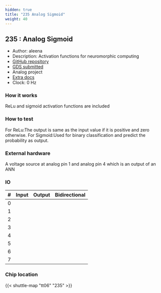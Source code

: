 ```yaml
---
hidden: true
title: "235 Analog Sigmoid"
weight: 40
---
```


## 235 : Analog Sigmoid

* Author: aleena
* Description: Activation functions for neuromorphic computing
* [GitHub repository](https://github.com/aleena-duk/tinytapeoutsig)
* [GDS submitted](https://github.com/aleena-duk/tinytapeoutsig/actions/runs/8756035538)
* Analog project
* [Extra docs](None)
* Clock: 0 Hz

<!---

This file is used to generate your project datasheet. Please fill in the information below and delete any unused
sections.

You can also include images in this folder and reference them in the markdown. Each image must be less than
512 kb in size, and the combined size of all images must be less than 1 MB.
-->


### How it works

ReLu and sigmoid activation functions are included

### How to test

For ReLu:The output is same as the input value if it is positive and zero otherwise.
For Sigmoid:Used for binary classification and predict the probability as output.

### External hardware

A voltage source at analog pin 1 and analog pin 4 which is an output of an ANN


### IO

| # | Input          | Output         | Bidirectional   |
| - | -------------- | -------------- | --------------- |
| 0 |  |  |  |
| 1 |  |  |  |
| 2 |  |  |  |
| 3 |  |  |  |
| 4 |  |  |  |
| 5 |  |  |  |
| 6 |  |  |  |
| 7 |  |  |  |

### Chip location

{{< shuttle-map "tt06" "235" >}}
